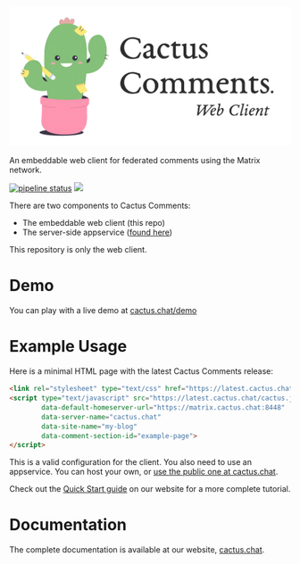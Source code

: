 ![](./assets/readme-header.png)

An embeddable web client for federated comments using the Matrix network.

[![pipeline status](https://gitlab.com/cactus-comments/cactus-client/badges/main/pipeline.svg)](https://gitlab.com/cactus-comments/cactus-client/-/commits/main)
[![](https://img.shields.io/badge/chat-%23cactus%3Acactus.chat-informational)](https://matrix.to/#/%23cactus:cactus.chat)


There are two components to Cactus Comments: 

- The embeddable web client (this repo)
- The server-side appservice ([found here](https://gitlab.com/cactus-comments/cactus-appservice))

This repository is only the web client.


# Demo

You can play with a live demo at [cactus.chat/demo](https://cactus.chat/demo/)


# Example Usage

Here is a minimal HTML page with the latest Cactus Comments release:

```html
<link rel="stylesheet" type="text/css" href="https://latest.cactus.chat/style.css" />
<script type="text/javascript" src="https://latest.cactus.chat/cactus.js"
        data-default-homeserver-url="https://matrix.cactus.chat:8448"
        data-server-name="cactus.chat"
        data-site-name="my-blog"
        data-comment-section-id="example-page">
</script>
```

This is a valid configuration for the client. You also need to use an appservice.
You can host your own, or [use the public one at cactus.chat](https://cactus.chat/docs/getting-started/quick-start/#register-your-site).

Check out the [Quick Start guide](https://cactus.chat/docs/getting-started/quick-start/) on our website for a more complete tutorial.


# Documentation

The complete documentation is available at our website, [cactus.chat](https://cactus.chat).
